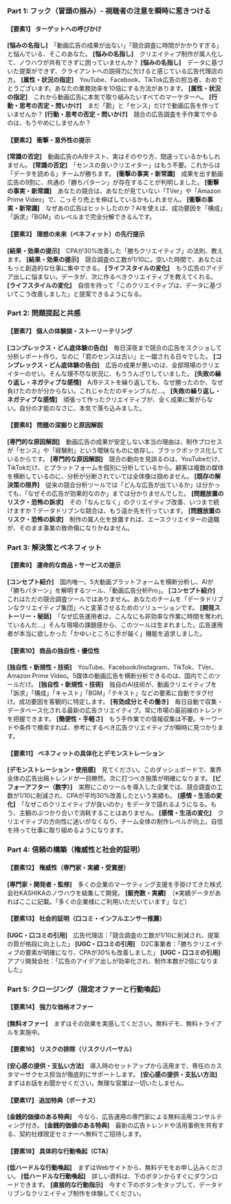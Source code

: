 ### **Part 1: フック（冒頭の掴み）- 視聴者の注意を瞬時に惹きつける**

#### **【要素1】 ターゲットへの呼びかけ**

  **[悩みの名指し]**　「動画広告の成果が出ない」「競合調査に時間がかかりすぎる」と悩んでいる、そこのあなた。
  **[悩みの名指し]**　クリエイティブ制作が属人化して、ノウハウが共有できずに困っていませんか？
  **[悩みの名指し]**　データに基づいた提案ができず、クライアントへの説得力に欠けると感じている広告代理店の方。
  **[属性・状況の指定]**　YouTube、Facebook、TikTok広告の担当者、おめでとうございます。あなたの業務効率を10倍にする方法があります。
  **[属性・状況の指定]**　これから動画広告に本気で取り組みたいすべてのマーケターへ。
  **[行動・思考の否定・問いかけ]**　まだ「勘」と「センス」だけで動画広告を作っていませんか？
  **[行動・思考の否定・問いかけ]**　競合の広告調査を手作業でやるのは、もうやめにしませんか？

#### **【要素2】 衝撃・意外性の提示**

  **[常識の否定]**　動画広告のA/Bテスト、実はそのやり方、間違っているかもしれません。
  **[常識の否定]**　「センスの良いクリエイター」はもう不要。これからは「データを読める」チームが勝ちます。
  **[衝撃の事実・新常識]**　成果を出す動画広告の9割に、共通の「勝ちパターン」が存在することが判明しました。
  **[衝撃の事実・新常識]**　あなたの競合は、あなたが見ていない「TVer」や「Amazon Prime Video」で、こっそり売上を伸ばしているかもしれません。
  **[衝撃の事実・新常識]**　なぜあの広告はヒットしたのか？AIを使えば、成功要因を「構成」「訴求」「BGM」のレベルまで完全分解できるんです。

#### **【要素3】 理想の未来（ベネフィット）の先行提示**

  **[結果・効果の提示]**　CPAが30%改善した「勝ちクリエイティブ」の法則、教えます。
  **[結果・効果の提示]**　競合調査の工数が1/10に。空いた時間で、あなたはもっと創造的な仕事に集中できる。
  **[ライフスタイルの変化]**　もう広告のアイデア出しに悩まない。データが、次に作るべきクリエイティブを教えてくれる。
  **[ライフスタイルの変化]**　自信を持って「このクリエイティブは、データに基づいてこう改善しました」と提案できるようになる。

### **Part 2: 問題提起と共感**

#### **【要素7】 個人の体験談・ストーリーテリング**

  **[コンプレックス・どん底体験の告白]**　毎日深夜まで競合の広告をスクショして分析レポート作り。なのに「君のセンスは古い」と一蹴される日々でした。
  **[コンプレックス・どん底体験の告白]**　広告の成果が悪いのは、全部現場のクリエイターのせい。そんな理不尽な状況に、もううんざりしていました。
  **[失敗の繰り返し・ネガティブな感情]**　A/Bテストを繰り返しても、なぜ勝ったのか、なぜ負けたのかが分からない。これじゃただのギャンブルだ…。
  **[失敗の繰り返し・ネガティブな感情]**　頑張って作ったクリエイティブが、全く成果に繋がらない。自分の才能のなさに、本気で落ち込みました。

#### **【要素8】 問題の深掘りと原因解説**

  **[専門的な原因解説]**　動画広告の成果が安定しない本当の理由は、制作プロセスが「センス」や「経験則」という曖昧なものに依存し、ブラックボックス化しているからです。
  **[専門的な原因解説]**　競合の動向を見誤るのは、YouTubeだけ、TikTokだけ、とプラットフォームを個別に分析しているから。顧客は複数の媒体を横断しているのに、分析が分断されていては全体像は掴めません。
  **[既存の解決策の限界]**　従来の競合分析ツールでは「どんな広告が出ているか」は分かっても、「なぜその広告が効果的なのか」までは分かりませんでした。
  **[問題放置のリスク・恐怖の訴求]**　その「なんとなく」のクリエイティブ改善、いつまで続けますか？データドリブンな競合は、もう遥か先を行っています。
  **[問題放置のリスク・恐怖の訴求]**　制作の属人化を放置すれば、エースクリエイターの退職が、そのまま事業の致命傷になりかねません。

### **Part 3: 解決策とベネフィット**

#### **【要素9】 運命的な商品・サービスの提示**

  **[コンセプト紹介]**　国内唯一。5大動画プラットフォームを横断分析し、AIが「勝ちパターン」を解明するツール、「動画広告分析Pro」。
  **[コンセプト紹介]**　これはただの競合調査ツールではありません。あなたのチームを「データドリブンなクリエイティブ集団」へと変革させるためのソリューションです。
  **[開発ストーリー・秘話]**　「なぜ広告運用者は、こんなにも非効率な作業に時間を奪われているんだ…」そんな現場の課題感から、このツールは生まれました。広告運用者が本当に欲しかった「かゆいところに手が届く」機能を追求しました。

#### **【要素10】 商品の独自性・優位性**

  **[独自性・新規性・技術]**　YouTube、Facebook/Instagram、TikTok、TVer、Amazon Prime Video。5媒体の動画広告を横断分析できるのは、国内でこのツールだけ。
  **[独自性・新規性・技術]**　独自のAI技術が、動画クリエイティブを「訴求」「構成」「キャスト」「BGM」「テキスト」などの要素に自動でタグ付け。成功要因を客観的に特定します。
  **[有効成分とその働き]**　毎日自動で収集・データベース化される最新の広告クリエイティブ。常に市場の最前線のトレンドを把握できます。
  **[簡便性・手軽さ]**　もう手作業での情報収集は不要。キーワードや条件で検索すれば、参考にするべき広告クリエイティブが瞬時に見つかります。

#### **【要素11】 ベネフィットの具体化とデモンストレーション**

  **[デモンストレーション・使用感]**　見てください。このダッシュボードで、業界全体の広告出稿トレンドが一目瞭然。次に打つべき施策が明確になります。
  **[ビフォーアフター（数字）]**　実際にこのツールを導入した企業では、競合調査の工数が1/10に削減され、CPAが平均30%改善したという実績も。
  **[感情・生活の変化]**　「なぜこのクリエイティブが良いのか」をデータで語れるようになる。もう、主観のぶつかり合いで消耗することはありません。
  **[感情・生活の変化]**　クリエイティブの方向性に迷いがなくなり、チーム全体の制作レベルが向上。自信を持って仕事に取り組めるようになります。

### **Part 4: 信頼の構築（権威性と社会的証明）**

#### **【要素12】 権威性（専門家・実績・受賞歴）**

  **[専門家・開発者・監修]**　多くの企業のマーケティング支援を手掛けてきた株式会社KASHIKAのノウハウを結集して開発。
  **[販売数・実績]**　（※実績データがあればここに記載。「多くの企業様にご利用いただいています」など）

#### **【要素13】 社会的証明（口コミ・インフルエンサー推薦）**

  **[UGC・口コミの引用]**　広告代理店：「競合調査の工数が1/10に削減され、提案の質が格段に向上した」
  **[UGC・口コミの引用]**　D2C事業者：「勝ちクリエイティブの要素が明確になり、CPAが30%も改善しました」
  **[UGC・口コミの引用]**　アプリ開発会社：「広告のアイデア出しが効率化され、制作本数が2倍になりました」

### **Part 5: クロージング（限定オファーと行動喚起）**

#### **【要素14】 強力な価格オファー**

  **[無料オファー]**　まずはその効果を実感してください。無料デモ、無料トライアルを実施中。

#### **【要素16】 リスクの排除（リスクリバーサル）**

  **[安心感の提供・支払い方法]**　導入時のセットアップから活用まで、専任のカスタマーサクセス担当が徹底的にサポートします。
  **[安心感の提供・支払い方法]**　まずはお話をお聞かせください。無理な営業は一切いたしません。

#### **【要素17】 追加特典（ボーナス）**

  **[金銭的価値のある特典]**　今なら、広告運用の専門家による無料活用コンサルティング付き。
  **[金銭的価値のある特典]**　最新の広告トレンドや活用事例を共有する、契約社様限定セミナーへ無料でご招待します。

#### **【要素18】 具体的な行動喚起（CTA）**

  **[低ハードルな行動喚起]**　まずはWebサイトから、無料デモをお申し込みください。
  **[低ハードルな行動喚起]**　詳しい資料は、下のボタンからすぐにダウンロードできます。
  **[直接的な行動指示]**　今すぐ下のボタンをタップして、データドリブンなクリエイティブ制作を体験してください。
